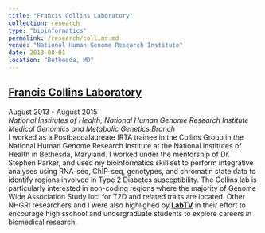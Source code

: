 ```yaml
---
title: "Francis Collins Laboratory"
collection: research
type: "bioinformatics"
permalink: /research/collins.md
venue: "National Human Genome Research Institute"
date: 2013-08-01
location: "Bethesda, MD"
---
```



## [Francis Collins Laboratory](https://www.genome.gov/27534095/collins--group/)  
August 2013 - August 2015  
*National Institutes of Health, National Human Genome Research Institute*  
*Medical Genomics and Metabolic Genetics Branch*    
I worked as a Postbaccalaureate IRTA trainee in the Collins Group in the National Human Genome Research Institute at the National Institutes of Health in Bethesda, Maryland. I worked under the mentorship of Dr. Stephen Parker, and used my bioinformatics skill set to perform integrative analyses using RNA-seq, ChIP-seq, genotypes, and chromatin state data to identify regions involved in Type 2 Diabetes susceptibility. The Collins lab is particularly interested in non-coding regions where the majority of Genome Wide Association Study loci for T2D and related traits are located. Other NHGRI researchers and I were also highlighed by [**LabTV**](https://www.youtube.com/watch?v=e_ieJsPz1hc) in their effort to encourage high sschool and undergraduate students to explore careers in biomedical research.
